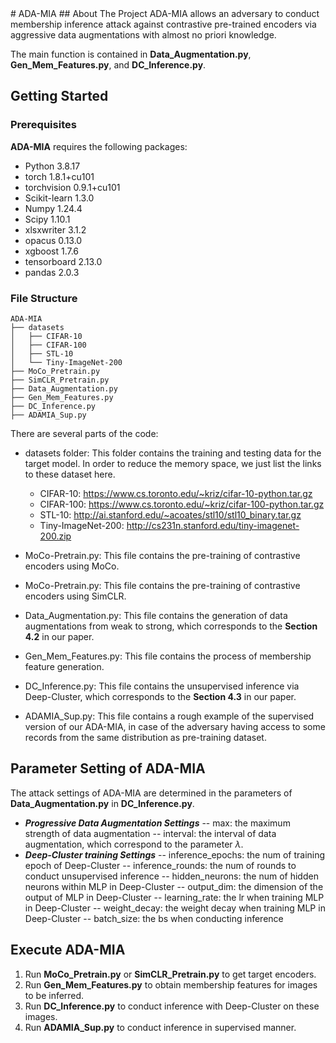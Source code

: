 <meta name="robots" content="noindex">
# ADA-MIA
## About The Project
ADA-MIA allows an adversary to conduct membership inference attack against contrastive pre-trained encoders via aggressive data augmentations with almost no priori knowledge.

The main function is contained in **Data_Augmentation.py**, **Gen_Mem_Features.py**, and **DC_Inference.py**.

## Getting Started
### Prerequisites
**ADA-MIA** requires the following packages: 
- Python 3.8.17
- torch 1.8.1+cu101
- torchvision 0.9.1+cu101
- Scikit-learn 1.3.0
- Numpy 1.24.4
- Scipy 1.10.1
- xlsxwriter 3.1.2
- opacus 0.13.0
- xgboost 1.7.6
- tensorboard 2.13.0
- pandas 2.0.3

### File Structure 
```
ADA-MIA
├── datasets
│   ├── CIFAR-10
│   ├── CIFAR-100
│   ├── STL-10
│   └── Tiny-ImageNet-200
├── MoCo_Pretrain.py
├── SimCLR_Pretrain.py
├── Data_Augmentation.py
├── Gen_Mem_Features.py
├── DC_Inference.py
├── ADAMIA_Sup.py
```

There are several parts of the code:
- datasets folder: This folder contains the training and testing data for the target model.  In order to reduce the memory space, we just list the  links to these dataset here. 
   - CIFAR-10: https://www.cs.toronto.edu/~kriz/cifar-10-python.tar.gz
   - CIFAR-100: https://www.cs.toronto.edu/~kriz/cifar-100-python.tar.gz
   - STL-10: http://ai.stanford.edu/~acoates/stl10/stl10_binary.tar.gz
   - Tiny-ImageNet-200: http://cs231n.stanford.edu/tiny-imagenet-200.zip

- MoCo-Pretrain.py: This file contains the pre-training of contrastive encoders using MoCo.
- MoCo-Pretrain.py: This file contains the pre-training of contrastive encoders using SimCLR.
- Data_Augmentation.py: This file contains the generation of data augmentations from weak to strong, which corresponds to the **Section 4.2** in our paper.
- Gen_Mem_Features.py: This file contains the process of membership feature generation.
- DC_Inference.py: This file contains the unsupervised inference via Deep-Cluster, which corresponds to the **Section 4.3** in our paper.
- ADAMIA_Sup.py: This file contains a rough example of the supervised version of our ADA-MIA, in case of the adversary having access to some records from the same distribution as pre-training dataset.

## Parameter Setting of ADA-MIA
The attack settings of ADA-MIA are determined in the parameters of **Data_Augmentation.py** in **DC_Inference.py**.
- ***Progressive Data Augmentation Settings***
-- max: the maximum strength of data augmentation
-- interval: the interval of data augmentation, which correspond to the parameter $\lambda$.
- ***Deep-Cluster training Settings***
-- inference_epochs: the num of training epoch of Deep-Cluster
-- inference_rounds: the num of rounds to conduct unsupervised inference
-- hidden_neurons: the num of hidden neurons within MLP in Deep-Cluster
-- output_dim: the dimension of the output of MLP in Deep-Cluster
-- learning_rate: the lr when training MLP in Deep-Cluster
-- weight_decay: the weight decay when training MLP in Deep-Cluster
-- batch_size: the bs when conducting inference

## Execute ADA-MIA
1. Run **MoCo_Pretrain.py** or **SimCLR_Pretrain.py** to get target encoders.
2. Run **Gen_Mem_Features.py** to obtain membership features for images to be inferred.
3. Run **DC_Inference.py** to conduct inference with Deep-Cluster on these images.
4. Run **ADAMIA_Sup.py** to conduct inference in supervised manner.
